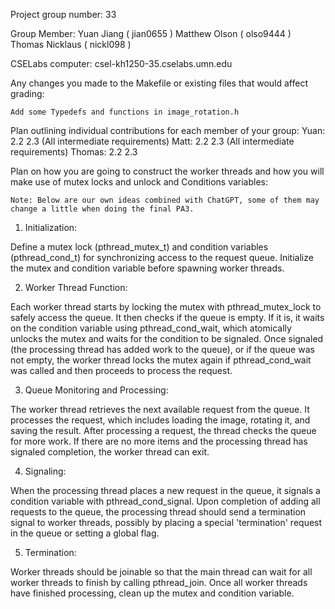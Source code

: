 
Project group number: 33

Group Member:
    Yuan Jiang ( jian0655 )
    Matthew Olson ( olso9444 )
    Thomas Nicklaus ( nickl098 )

CSELabs computer: csel-kh1250-35.cselabs.umn.edu

Any changes you made to the Makefile or existing files that would affect grading:

    Add some Typedefs and functions in image_rotation.h
    
Plan outlining individual contributions for each member of your group:
    Yuan: 2.2 2.3 (All intermediate requirements)
    Matt: 2.2 2.3 (All intermediate requirements)
    Thomas: 2.2 2.3

Plan on how you are going to construct the worker threads and how you will make use of mutex
locks and unlock and Conditions variables:

    Note: Below are our own ideas combined with ChatGPT, some of them may change a little when doing the final PA3.

1. Initialization:

Define a mutex lock (pthread_mutex_t) and condition variables (pthread_cond_t) for synchronizing access to the request queue. Initialize the mutex and condition variable before spawning worker threads.

2. Worker Thread Function:

Each worker thread starts by locking the mutex with pthread_mutex_lock to safely access the queue.
It then checks if the queue is empty. If it is, it waits on the condition variable using pthread_cond_wait, which atomically unlocks the mutex and waits for the condition to be signaled.
Once signaled (the processing thread has added work to the queue), or if the queue was not empty, the worker thread locks the mutex again if pthread_cond_wait was called and then proceeds to process the request.

3. Queue Monitoring and Processing:

The worker thread retrieves the next available request from the queue.
It processes the request, which includes loading the image, rotating it, and saving the result.
After processing a request, the thread checks the queue for more work. If there are no more items and the processing thread has signaled completion, the worker thread can exit.

4. Signaling:

When the processing thread places a new request in the queue, it signals a condition variable with pthread_cond_signal.
Upon completion of adding all requests to the queue, the processing thread should send a termination signal to worker threads, possibly by placing a special 'termination' request in the queue or setting a global flag.

5. Termination:

Worker threads should be joinable so that the main thread can wait for all worker threads to finish by calling pthread_join.
Once all worker threads have finished processing, clean up the mutex and condition variable.